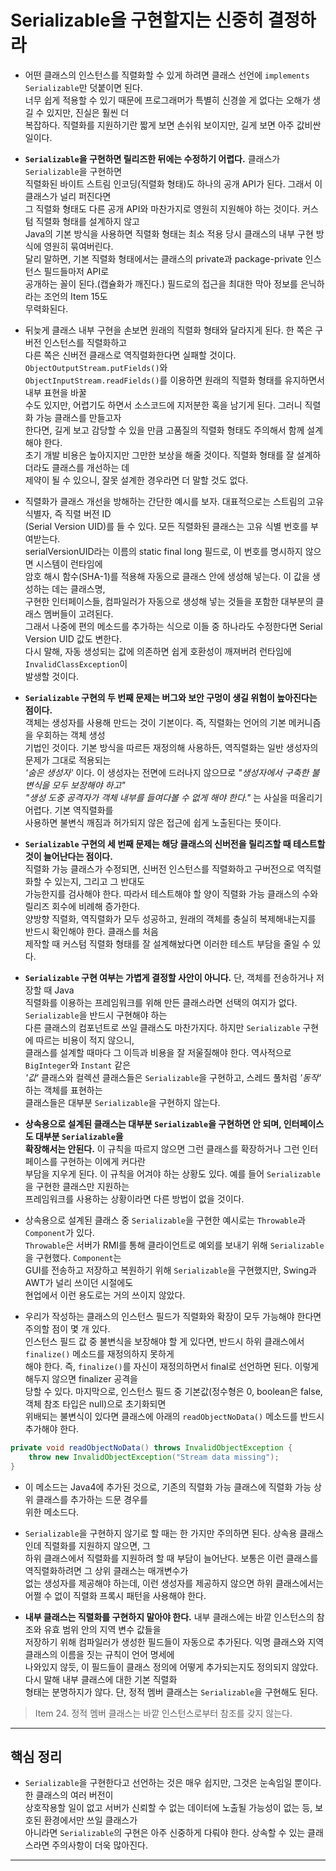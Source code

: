 # Serializable을 구현할지는 신중히 결정하라

- 어떤 클래스의 인스턴스를 직렬화할 수 있게 하려면 클래스 선언에 `implements Serializable`만 덧붙이면 된다.  
  너무 쉽게 적용할 수 있기 때문에 프로그래머가 특별히 신경쓸 게 없다는 오해가 생길 수 있지만, 진실은 훨씬 더  
  복잡하다. 직렬화를 지원하기란 짧게 보면 손쉬워 보이지만, 길게 보면 아주 값비싼 일이다.

- **`Serializable`을 구현하면 릴리즈한 뒤에는 수정하기 어렵다.** 클래스가 `Serializable`을 구현하면  
  직렬화된 바이트 스트림 인코딩(직렬화 형태)도 하나의 공개 API가 된다. 그래서 이 클래스가 널리 퍼진다면  
  그 직렬화 형태도 다른 공개 API와 마찬가지로 영원히 지원해야 하는 것이다. 커스텀 직렬화 형태를 설계하지 않고  
  Java의 기본 방식을 사용하면 직렬화 형태는 최소 적용 당시 클래스의 내부 구현 방식에 영원히 묶여버린다.  
  달리 말하면, 기본 직렬화 형태에서는 클래스의 private과 package-private 인스턴스 필드들마저 API로  
  공개하는 꼴이 된다.(캡슐화가 깨진다.) 필드로의 접근을 최대한 막아 정보를 은닉하라는 조언의 Item 15도  
  무력화된다.

- 뒤늦게 클래스 내부 구현을 손보면 원래의 직렬화 형태와 달라지게 된다. 한 쪽은 구 버전 인스턴스를 직렬화하고  
  다른 쪽은 신버전 클래스로 역직렬화한다면 실패할 것이다. `ObjectOutputStream.putFields()`와  
  `ObjectInputStream.readFields()`를 이용하면 원래의 직렬화 형태를 유지하면서 내부 표현을 바꿀  
  수도 있지만, 어렵기도 하면서 소스코드에 지저분한 혹을 남기게 된다. 그러니 직렬화 가능 클래스를 만들고자  
  한다면, 길게 보고 감당할 수 있을 만큼 고품질의 직렬화 형태도 주의해서 함께 설계해야 한다.  
  초기 개발 비용은 높아지지만 그만한 보상을 해줄 것이다. 직렬화 형태를 잘 설계하더라도 클래스를 개선하는 데  
  제약이 될 수 있으니, 잘못 설계한 경우라면 더 말할 것도 없다.

- 직렬화가 클래스 개선을 방해하는 간단한 예시를 보자. 대표적으로는 스트림의 고유 식별자, 즉 직렬 버전 ID  
  (Serial Version UID)를 들 수 있다. 모든 직렬화된 클래스는 고유 식별 번호를 부여받는다.  
  serialVersionUID라는 이름의 static final long 필드로, 이 번호를 명시하지 않으면 시스템이 런타임에  
  암호 해시 함수(SHA-1)를 적용해 자동으로 클래스 안에 생성해 넣는다. 이 값을 생성하는 데는 클래스명,  
  구현한 인터페이스들, 컴파일러가 자동으로 생성해 넣는 것들을 포함한 대부분의 클래스 멤버들이 고려된다.  
  그래서 나중에 편의 메소드를 추가하는 식으로 이들 중 하나라도 수정한다면 Serial Version UID 값도 변한다.  
  다시 말해, 자동 생성되는 값에 의존하면 쉽게 호환성이 깨져버려 런타임에 `InvalidClassException`이  
  발생할 것이다.

- **`Serializable` 구현의 두 번째 문제는 버그와 보안 구멍이 생길 위험이 높아진다는 점이다.**  
  객체는 생성자를 사용해 만드는 것이 기본이다. 즉, 직렬화는 언어의 기본 메커니즘을 우회하는 객체 생성  
  기법인 것이다. 기본 방식을 따르든 재정의해 사용하든, 역직렬화는 일반 생성자의 문제가 그대로 적용되는  
  _'숨은 생성자'_ 이다. 이 생성자는 전면에 드러나지 않으므로 _"생성자에서 구축한 불변식을 모두 보장해야 하고"_  
  _"생성 도중 공격자가 객체 내부를 들여다볼 수 없게 해야 한다."_ 는 사실을 떠올리기 어렵다. 기본 역직렬화를  
  사용하면 불변식 깨짐과 허가되지 않은 접근에 쉽게 노출된다는 뜻이다.

- **`Serializable` 구현의 세 번째 문제는 해당 클래스의 신버전을 릴리즈할 때 테스트할 것이 늘어난다는 점이다.**  
  직렬화 가능 클래스가 수정되면, 신버전 인스턴스를 직렬화하고 구버전으로 역직렬화할 수 있는지, 그리고 그 반대도  
  가능한지를 검사해야 한다. 따라서 테스트해야 할 양이 직렬화 가능 클래스의 수와 릴리즈 회수에 비례해 증가한다.  
  양방향 직렬화, 역직렬화가 모두 성공하고, 원래의 객체를 충실히 복제해내는지를 반드시 확인해야 한다. 클래스를 처음  
  제작할 때 커스텀 직렬화 형태를 잘 설계해놨다면 이러한 테스트 부담을 줄일 수 있다.

- **`Serializable` 구현 여부는 가볍게 결정할 사안이 아니다.** 단, 객체를 전송하거나 저장할 때 Java  
  직렬화를 이용하는 프레임워크를 위해 만든 클래스라면 선택의 여지가 없다. `Serializable`을 반드시 구현해야 하는  
  다른 클래스의 컴포넌트로 쓰일 클래스도 마찬가지다. 하지만 `Serializable` 구현에 따르는 비용이 적지 않으니,  
  클래스를 설계할 때마다 그 이득과 비용을 잘 저울질해야 한다. 역사적으로 `BigInteger`와 `Instant` 같은  
  _'값'_ 클래스와 컬렉션 클래스들은 `Serializable`을 구현하고, 스레드 풀처럼 _'동작'_ 하는 객체를 표현하는  
  클래스들은 대부분 `Serializable`을 구현하지 않는다.

- **상속용으로 설계된 클래스는 대부분 `Serializable`을 구현하면 안 되며, 인터페이스도 대부분 `Serializable`을**  
  **확장해서는 안된다.** 이 규칙을 따르지 않으면 그런 클래스를 확장하거나 그런 인터페이스를 구현하는 이에게 커다란  
  부담을 지우게 된다. 이 규칙을 어겨야 하는 상황도 있다. 예를 들어 `Serializable`을 구현한 클래스만 지원하는  
  프레임워크를 사용하는 상황이라면 다른 방법이 없을 것이다.

- 상속용으로 설계된 클래스 중 `Serializable`을 구현한 예시로는 `Throwable`과 `Component`가 있다.  
  `Throwable`은 서버가 RMI를 통해 클라이언트로 예외를 보내기 위해 `Serializable`을 구현했다. `Component`는  
  GUI를 전송하고 저장하고 복원하기 위해 `Serializable`을 구현했지만, Swing과 AWT가 널리 쓰이던 시절에도  
  현업에서 이런 용도로는 거의 쓰이지 않았다.

- 우리가 작성하는 클래스의 인스턴스 필드가 직렬화와 확장이 모두 가능해야 한다면 주의할 점이 몇 개 있다.  
  인스턴스 필드 값 중 불변식을 보장해야 할 게 있다면, 반드시 하위 클래스에서 `finalize()` 메소드를 재정의하지 못하게  
  해야 한다. 즉, `finalize()`를 자신이 재정의하면서 final로 선언하면 된다. 이렇게 해두지 않으면 finalizer 공격을  
  당할 수 있다. 마지막으로, 인스턴스 필드 중 기본값(정수형은 0, boolean은 false, 객체 참조 타입은 null)으로 초기화되면  
  위배되는 불변식이 있다면 클래스에 아래의 `readObjectNoData()` 메소드를 반드시 추가해야 한다.

```java
private void readObjectNoData() throws InvalidObjectException {
    throw new InvalidObjectException("Stream data missing");
}
```

- 이 메소드는 Java4에 추가된 것으로, 기존의 직렬화 가능 클래스에 직렬화 가능 상위 클래스를 추가하는 드문 경우를  
  위한 메소드다.

- `Serializable`을 구현하지 않기로 할 때는 한 가지만 주의하면 된다. 상속용 클래스인데 직렬화를 지원하지 않으면, 그  
  하위 클래스에서 직렬화를 지원하려 할 때 부담이 늘어난다. 보통은 이런 클래스를 역직렬화하려면 그 상위 클래스는 매개변수가  
  없는 생성자를 제공해야 하는데, 이런 생성자를 제공하지 않으면 하위 클래스에서는 어쩔 수 없이 직렬화 프록시 패턴을 사용해야 한다.

- **내부 클래스는 직렬화를 구현하지 말아야 한다.** 내부 클래스에는 바깥 인스턴스의 참조와 유효 범위 안의 지역 변수 값들을  
  저장하기 위해 컴파일러가 생성한 필드들이 자동으로 추가된다. 익명 클래스와 지역 클래스의 이름을 짓는 규칙이 언어 명세에  
  나와있지 않듯, 이 필드들이 클래스 정의에 어떻게 추가되는지도 정의되지 않았다. 다시 말해 내부 클래스에 대한 기본 직렬화  
  형태는 분명하지가 않다. 단, 정적 멤버 클래스는 `Serializable`을 구현해도 된다.

> Item 24. 정적 멤버 클래스는 바깥 인스턴스로부터 참조를 갖지 않는다.

<hr/>

## 핵심 정리

- `Serializable`을 구현한다고 선언하는 것은 매우 쉽지만, 그것은 눈속임일 뿐이다. 한 클래스의 여러 버전이  
  상호작용할 일이 없고 서버가 신뢰할 수 없는 데이터에 노출될 가능성이 없는 등, 보호된 환경에서만 쓰일 클래스가  
  아니라면 `Serializable`의 구현은 아주 신중하게 다뤄야 한다. 상속할 수 있는 클래스라면 주의사항이 더욱 많아진다.

<hr/>
